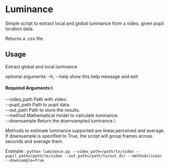 # Luminance
Simple script to extract local and global luminance from a video, given pupil location data.

Returns a .csv file.

## Usage

Extract global and local luminance

optional arguments:
  -h, --help           show this help message and exit

#### Required Arguments:\
  --video_path     Path with video.\
  --pupil_path     Path to pupil data.\
  --out_path       Path to store the results.\
  --method         Mathematical model to calculate luminance.\
  --downsample     Return the downsampled luminance.\


Methods to estimate luminance supported are linear,perceived and average.
If downsample is specified to True, the script will group frames across seconds and average them.

Example : 
```python luminance.py --video_path=/path/to/video --pupil_path=/path/to/video --out_path=/path/to/out_dir --method=linear --downsample=True```
